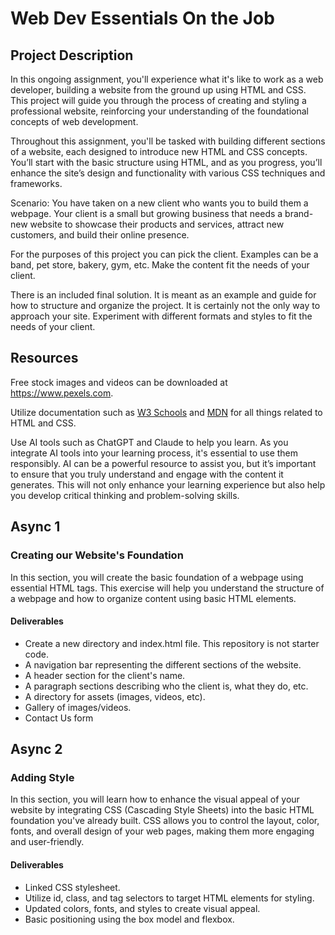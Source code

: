 # Web Dev Essentials On the Job

## Project Description

In this ongoing assignment, you'll experience what it's like to work as a web developer, building a website from the ground up using HTML and CSS. This project will guide you through the process of creating and styling a professional website, reinforcing your understanding of the foundational concepts of web development.

Throughout this assignment, you'll be tasked with building different sections of a website, each designed to introduce new HTML and CSS concepts. You’ll start with the basic structure using HTML, and as you progress, you’ll enhance the site’s design and functionality with various CSS techniques and frameworks.

Scenario: You have taken on a new client who wants you to build them a webpage. Your client is a small but growing business that needs a brand-new website to showcase their products and services, attract new customers, and build their online presence.

For the purposes of this project you can pick the client. Examples can be a band, pet store, bakery, gym, etc. Make the content fit the needs of your client.

There is an included final solution. It is meant as an example and guide for how to structure and organize the project. It is certainly not the only way to approach your site. Experiment with different formats and styles to fit the needs of your client.

## Resources

Free stock images and videos can be downloaded at https://www.pexels.com.

Utilize documentation such as [W3 Schools](https://www.w3schools.com/) and [MDN](https://developer.mozilla.org/en-US/) for all things related to HTML and CSS.

Use AI tools such as ChatGPT and Claude to help you learn. As you integrate AI tools into your learning process, it's essential to use them responsibly. AI can be a powerful resource to assist you, but it’s important to ensure that you truly understand and engage with the content it generates. This will not only enhance your learning experience but also help you develop critical thinking and problem-solving skills.

## Async 1

### Creating our Website's Foundation

In this section, you will create the basic foundation of a webpage using essential HTML tags. This exercise will help you understand the structure of a webpage and how to organize content using basic HTML elements.

#### Deliverables

- Create a new directory and index.html file. This repository is not starter code.
- A navigation bar representing the different sections of the website.
- A header section for the client's name.
- A paragraph sections describing who the client is, what they do, etc.
- A directory for assets (images, videos, etc).
- Gallery of images/videos.
- Contact Us form

## Async 2

### Adding Style

In this section, you will learn how to enhance the visual appeal of your website by integrating CSS (Cascading Style Sheets) into the basic HTML foundation you've already built. CSS allows you to control the layout, color, fonts, and overall design of your web pages, making them more engaging and user-friendly.

#### Deliverables

- Linked CSS stylesheet.
- Utilize id, class, and tag selectors to target HTML elements for styling.
- Updated colors, fonts, and styles to create visual appeal.
- Basic positioning using the box model and flexbox.
